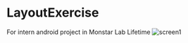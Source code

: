# LayoutExercise
For intern android project in Monstar Lab Lifetime
![screen1](https://user-images.githubusercontent.com/43058944/70031734-7a7a9b80-15de-11ea-8b58-3baebde1c99c.gif)
